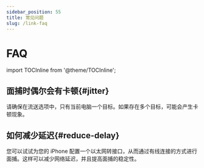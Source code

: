 ```yaml
---
sidebar_position: 55
title: 常见问题
slug: /link-faq
---	
```


# FAQ 

import TOCInline from '@theme/TOCInline';

<TOCInline toc={toc} />

## 面捕时偶尔会有卡顿{#jitter}

请确保在流送选项中，只有当前电脑一个目标。如果存在多个目标，可能会产生卡顿现象。

## 如何减少延迟{#reduce-delay}

您可以试试为您的 iPhone 配置一个以太网转接口，从而通过有线连接的方式进行面捕。这样可以减少网络延迟，并且提高面捕的稳定性。
